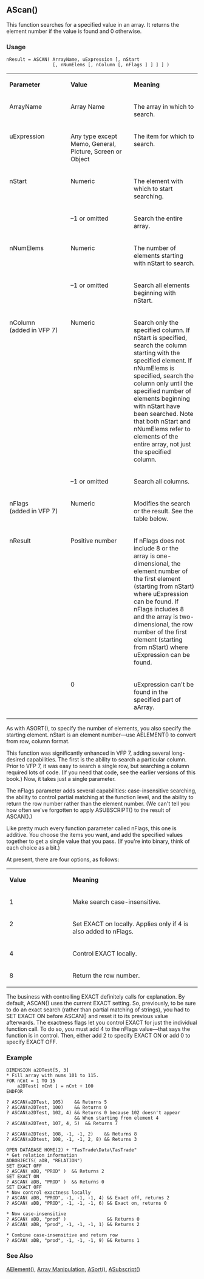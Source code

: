 ## AScan()

This function searches for a specified value in an array. It returns the element number if the value is found and 0 otherwise.

### Usage

```foxpro
nResult = ASCAN( ArrayName, uExpression [, nStart
                 [, nNumElems [, nColumn [, nFlags ] ] ] ] )
```
<table>
<tr>
  <td width="32%" valign="top">
  <p><b>Parameter</b></p>
  </td>
  <td width=23% valign=top>
  <p><b>Value</b></p>
  </td>
  <td width=45% valign=top>
  <p><b>Meaning</b></p>
  </td>
 </tr>
<tr>
  <td width="32%" valign="top">
  <p>ArrayName</p>
  </td>
  <td width=23% valign=top>
  <p>Array Name</p>
  </td>
  <td width=45% valign=top>
  <p>The array in which to search.</p>
  </td>
 </tr>
<tr>
  <td width="32%" valign="top">
  <p>uExpression</p>
  </td>
  <td width=23% valign=top>
  <p>Any type except Memo, General, Picture, Screen or Object</p>
  </td>
  <td width=45% valign=top>
  <p>The item for which to search.</p>
  </td>
 </tr>
<tr>
  <td width=32% rowspan=2 valign=top>
  <p>nStart</p>
  </td>
  <td width=23% valign=top>
  <p>Numeric</p>
  </td>
  <td width=45% valign=top>
  <p>The element with which to start searching.</p>
  </td>
 </tr>
<tr>
  <td width=33% valign=top>
  <p>&ndash;1 or omitted</p>
  </td>
  <td width=67% valign=top>
  <p>Search the entire array.</p>
  </td>
 </tr>
<tr>
  <td width=32% rowspan=2 valign=top>
  <p>nNumElems</p>
  </td>
  <td width=23% valign=top>
  <p>Numeric</p>
  </td>
  <td width=45% valign=top>
  <p>The number of elements starting with nStart to search.</p>
  </td>
 </tr>
<tr>
  <td width=33% valign=top>
  <p>&ndash;1 or omitted</p>
  </td>
  <td width=67% valign=top>
  <p>Search all elements beginning with nStart.</p>
  </td>
 </tr>
<tr>
  <td width=32% rowspan=2 valign=top>
  <p>nColumn<br> (added in VFP 7)</p>
  </td>
  <td width=23% valign=top>
  <p>Numeric</p>
  </td>
  <td width=45% valign=top>
  <p>Search only the specified column. If nStart is specified, search the column starting with the specified element. If nNumElems is specified, search the column only until the specified number of elements beginning with nStart have been searched. Note that both nStart and nNumElems refer to elements of the entire array, not just the specified column.</p>
  </td>
 </tr>
<tr>
  <td width=33% valign=top>
  <p>&ndash;1 or omitted</p>
  </td>
  <td width=67% valign=top>
  <p>Search all columns.</p>
  </td>
 </tr>
<tr>
  <td width="32%" valign="top">
  <p>nFlags<br> (added in VFP 7)</p>
  </td>
  <td width=23% valign=top>
  <p>Numeric</p>
  </td>
  <td width=45% valign=top>
  <p>Modifies the search or the result. See the table below.</p>
  </td>
 </tr>
<tr>
  <td width=32% rowspan=2 valign=top>
  <p>nResult</p>
  </td>
  <td width=23% valign=top>
  <p>Positive number</p>
  </td>
  <td width=45% valign=top>
  <p>If nFlags does not include 8 or the array is one-dimensional, the element number of the first element (starting from nStart) where uExpression can be found. If nFlags includes 8 and the array is two-dimensional, the row number of the first element (starting from nStart) where uExpression can be found.</p>
  </td>
 </tr>
<tr>
  <td width=33% valign=top>
  <p>0</p>
  </td>
  <td width=67% valign=top>
  <p>uExpression can't be found in the specified part of aArray.</p>
  </td>
 </tr>
</table>

As with ASORT(), to specify the number of elements, you also specify the starting element. nStart is an element number&mdash;use AELEMENT() to convert from row, column format.

This function was significantly enhanced in VFP 7, adding several long-desired capabilities. The first is the ability to search a particular column. Prior to VFP 7, it was easy to search a single row, but searching a column required lots of code. (If you need that code, see the earlier versions of this book.) Now, it takes just a single parameter.

The nFlags parameter adds several capabilities: case-insensitive searching, the ability to control partial matching at the function level, and the ability to return the row number rather than the element number. (We can't tell you how often we've forgotten to apply ASUBSCRIPT() to the result of ASCAN().)

Like pretty much every function parameter called nFlags, this one is additive. You choose the items you want, and add the specified values together to get a single value that you pass. (If you're into binary, think of each choice as a bit.)

At present, there are four options, as follows:

<table>
<tr>
  <td width="33%" valign="top">
  <p><b>Value</b></p>
  </td>
  <td width=67% valign=top>
  <p><b>Meaning</b></p>
  </td>
 </tr>
<tr>
  <td width="33%" valign="top">
  <p>1</p>
  </td>
  <td width=67% valign=top>
  <p>Make search case-insensitive.</p>
  </td>
 </tr>
<tr>
  <td width="33%" valign="top">
  <p>2</p>
  </td>
  <td width=67% valign=top>
  <p>Set EXACT on locally. Applies only if 4 is also added to nFlags.</p>
  </td>
 </tr>
<tr>
  <td width="33%" valign="top">
  <p>4</p>
  </td>
  <td width=67% valign=top>
  <p>Control EXACT locally.</p>
  </td>
 </tr>
<tr>
  <td width="33%" valign="top">
  <p>8</p>
  </td>
  <td width=67% valign=top>
  <p>Return the row number.</p>
  </td>
 </tr>
</table>

The business with controlling EXACT definitely calls for explanation. By default, ASCAN() uses the current EXACT setting. So, previously, to be sure to do an exact search (rather than partial matching of strings), you had to SET EXACT ON before ASCAN() and reset it to its previous value afterwards. The exactness flags let you control EXACT for just the individual function call. To do so, you must add 4 to the nFlags value&mdash;that says the function is in control. Then, either add 2 to specify EXACT ON or add 0 to specify EXACT OFF.

### Example

```foxpro
DIMENSION a2DTest[5, 3]
* Fill array with nums 101 to 115.
FOR nCnt = 1 TO 15
    a2DTest[ nCnt ] = nCnt + 100
ENDFOR

? ASCAN(a2DTest, 105)    && Returns 5
? ASCAN(a2DTest, 100)    && Returns 0
? ASCAN(a2DTest, 102, 4) && Returns 0 because 102 doesn't appear
                         && When starting from element 4
? ASCAN(a2DTest, 107, 4, 5)  && Returns 7

? ASCAN(a2DTest, 108, -1, -1, 2)    && Returns 8
? ASCAN(a2Dtest, 108, -1, -1, 2, 8) && Returns 3

OPEN DATABASE HOME(2) + "TasTrade\Data\TasTrade"
* Get relation information
ADBOBJECTS( aDB, "RELATION")
SET EXACT OFF
? ASCAN( aDB, "PROD" )  && Returns 2
SET EXACT ON
? ASCAN( aDB, "PROD" )  && Returns 0
SET EXACT OFF
* Now control exactness locally
? ASCAN( aDB, "PROD", -1, -1, -1, 4) && Exact off, returns 2
? ASCAN( aDB, "PROD", -1, -1, -1, 6) && Exact on, returns 0

* Now case-insensitive
? ASCAN( aDB, "prod" )               && Returns 0
? ASCAN( aDB, "prod", -1, -1, -1, 1) && Returns 2

* Combine case-insensitive and return row
? ASCAN( aDB, "prod", -1, -1, -1, 9) && Returns 1
```
### See Also

[AElement()](s4g213.md), [Array Manipulation](s4g282.md), [ASort()](s4g217.md), [ASubscript()](s4g213.md)